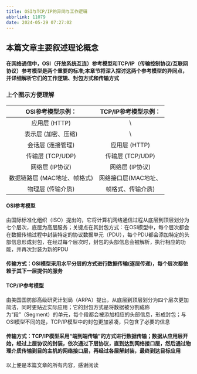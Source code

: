 ```yaml
---
title: OSI与TCP/IP的异同与工作逻辑
abbrlink: 11079
date: 2024-05-29 07:27:02
---
```

## 本篇文章主要叙述理论概念

#### 在网络通信中，OSI（开放系统互连）参考模型和TCP/IP（传输控制协议/互联网协议）参考模型是两个重要的标准;本章节将深入探讨这两个参考模型的异同点，并详细解析它们的工作逻辑、封包方式和传输方式

### 上个图示方便理解
| OSI参考模型示例： | TCP/IP参考模型示例： |
| :------: | :------: |
| 应用层 (HTTP) | \ |
| 表示层 (加密、压缩) | \ |
| 会话层 (连接管理) | 应用层 (HTTP) |
| 传输层 (TCP/UDP) | 传输层 (TCP/UDP) |
| 网络层 (IP协议) | 网络层 (IP协议) |
| 数据链路层 (MAC地址、帧格式) | 网络接口层(MAC地址、 |
| 物理层 (传输介质) | 帧格式、传输介质) |


#### OSI参考模型
由国际标准化组织（ISO）提出的，它将计算机网络通信过程从底层到顶层划分为七个层次，底层为高层服务；关键点在其封包方式：在OSI模型中，每个层次都会在数据传输过程中封装特定的协议数据单元（PDU），每个PDU都会添加特定的头部信息形成封包，在经过每个层次时，封包的头部信息会被解析，执行相应的功能，并再次封装为新的PDU
#### 传输方式：OSI模型采用水平分层的方式进行数据传输(逐层传递)，每个层次都依赖于其下一层提供的服务


#### TCP/IP参考模型
由美国国防部高级研究计划局（ARPA）提出，从底层到顶层划分为四个层次更加简洁，同时更贴近实际应用；它的封包方式是将数据被分割成称为“段”（Segment）的单元，每个段都会被添加相应的头部信息，形成封包；与OSI模型不同的是，TCP/IP模型中的封包更加紧凑，只包含了必要的信息
#### 传输方式：TCP/IP模型采用“端到端传输”的方式进行数据传输；数据从应用层开始，经过上层协议的封装，依次通过下层协议，直到达到网络接口层，然后通过物理介质传输到目的主机的网络接口层，再经过各层解封装，最终到达目标应用

以上便是本篇文章的所有内容，感谢阅读